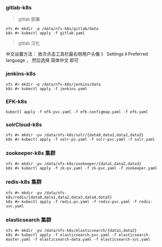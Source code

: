 
### gitlab-k8s
> gitlab 部署
 ```
 nfs #> mkdir -p /data/nfs-k8s/gitlab/data
 k8s #> kubectl apply -f gitlab.yaml
 ```
> gitlab 汉化

  中文设置方法： 依次点击工具栏最右侧用户头像 》 Settings 》 Preferred language ， 然后选择 简体中文 即可

### jenkins-k8s
```
nfs #> mkdir -p /data/nfs-k8s/jenkins/data
k8s #> kubectl apply -f jenkins.yaml
```

### EFK-k8s
```
kubectl apply -f efk-pvc.yaml -f efk-configmap.yaml -f efk.yaml
```

### solrCloud-k8s
```
nfs #> mkdir -pv /data/nfs-k8s/solr/{data0,data1,data2,data3}
k8s #> kubectl apply -f solr-pv.yaml -f solr-pvc.yaml -f solr.yaml
```

### zookeeper-k8s 集群
```
nfs #> mkdir -pv /data/nfs-k8s/zookeeper/{data1,data2,data3}
k8s #> kubectl apply -f zk-pv.yaml -f zk-pvc.yaml -f zookeeper.yaml
```


### redis-k8s 集群
```
nfs #> mkdir -pv /data/nfs-k8s/redis/{data0,data1,data2,data3,data4,data5}
k8s #> kubectl apply -f redis-pv.yaml -f redis-pvc.yaml -f redis-svc.yaml
```


### elasticsearch 集群
```
nfs #> mkdir -pv /data/nfs-k8s/elasticsearch/{data1,data2}
k8s #> kubectl apply -f elasticsearch-pvc.yaml -f elasticsearch-master.yaml -f elasticsearch-data.yaml -f elasticsearch-svc.yaml
```